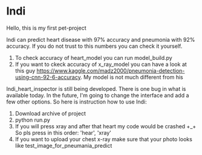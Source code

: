 # Indi 

Hello, this is my first pet-project 

Indi can predict heart disease with 97% accuracy and pneumonia with 92% accuracy. If you do not trust to this numbers you can check it yourself.
1) To check accuracy of heart_model you can run model_build.py
2) If you want to ckeck accuracy of x_ray_model you can have a look at this guy https://www.kaggle.com/madz2000/pneumonia-detection-using-cnn-92-6-accuracy. My model is not much different from his

Indi_heart_inspector is still being developed. There is one bug in what is available today. In the future, I'm going to change the interface and add a few other options.
So here is instruction how to use Indi:
1) Download archive of project
2) python run.py 
3) If you will press xray and after that heart my code would be crashed +_+ 
   So pls press in this order: 'hear', 'xray' 
4) If you want to upload your chest x-ray make sure that your photo looks like test_image_for_pneumania_predict
